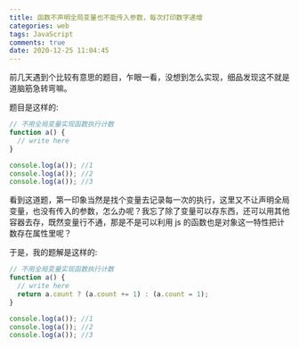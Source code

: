 ```yaml
---
title: 函数不声明全局变量也不能传入参数，每次打印数字递增
categories: web
tags: JavaScript
comments: true
date: 2020-12-25 11:04:45
---
```

前几天遇到个比较有意思的题目，乍眼一看，没想到怎么实现，细品发现这不就是道脑筋急转弯嘛。

题目是这样的:

```js
// 不用全局变量实现函数执行计数
function a() {
  // write here
}

console.log(a()); //1
console.log(a()); //2
console.log(a()); //3
```

看到这道题，第一印象当然是找个变量去记录每一次的执行，这里又不让声明全局变量，也没有传入的参数，怎么办呢？我忘了除了变量可以存东西，还可以用其他容器去存，既然变量行不通，那是不是可以利用 js 的函数也是对象这一特性把计数存在属性里呢？

于是，我的题解是这样的:

```js
// 不用全局变量实现函数执行计数
function a() {
  // write here
  return a.count ? (a.count += 1) : (a.count = 1);
}

console.log(a()); //1
console.log(a()); //2
console.log(a()); //3
```